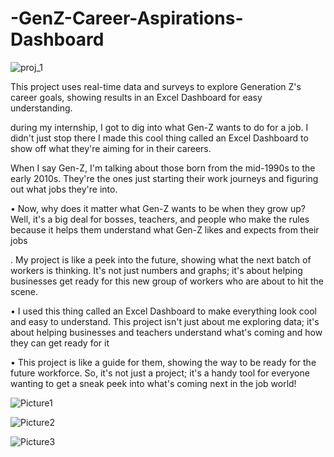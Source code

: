 # -GenZ-Career-Aspirations-Dashboard


![proj_1](https://github.com/prafulyelekar/-GenZ-Career-Aspirations-Dashboard/assets/123238225/f250a139-4f21-4aaa-aec1-21c757e81dc3)




This project uses real-time data and surveys to explore Generation Z's career goals, showing results in an Excel  Dashboard for easy understanding.



during my internship, I got to dig into what Gen-Z wants to do for a job. I didn't just stop there I made this cool thing called
an Excel Dashboard to show off what they're aiming for in their careers. 

When I say Gen-Z, I'm talking about those born
from the mid-1990s to the early 2010s. They're the ones just starting their work journeys and figuring out what jobs they're
into.

• Now, why does it matter what Gen-Z wants to be when they grow up? Well, it's a big deal for bosses, teachers, and people
who make the rules because it helps them understand what Gen-Z likes and expects from their jobs


. My project is like a peek into the future, showing what the next batch of workers is thinking. It's not just numbers and graphs; it's about helping
businesses get ready for this new group of workers who are about to hit the scene.

• I used this thing called an Excel Dashboard to make everything look cool and easy to understand. This project isn't just
about me exploring data; it's about helping businesses and teachers understand what's coming and how they can get ready
for it


• This project is like a guide for them, showing the way to be ready for the future workforce. So, it's not just a project; it's a
handy tool for everyone wanting to get a sneak peek into what's coming next in the job world!


![Picture1](https://github.com/prafulyelekar/-GenZ-Career-Aspirations-Dashboard/assets/123238225/427b80dd-068f-4c4e-ba64-5afe81f04cca)

![Picture2](https://github.com/prafulyelekar/-GenZ-Career-Aspirations-Dashboard/assets/123238225/f4c5c801-e7d3-4988-bd14-9d9383ab7977)

![Picture3](https://github.com/prafulyelekar/-GenZ-Career-Aspirations-Dashboard/assets/123238225/5ac5bb0c-30f5-40a2-a1b5-0b53f59d34ea)







